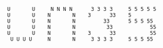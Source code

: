 
          U       U     N N N N      3 3 3 3     5 5 5 5 5
          U       U    N       N    3      33    5
          U       U    N       N         33      5 5 5 55
          U       U    N       N          33            55
          U       U    N       N    3      33           55
           U U U U     N       N     3 3 3 3     5 5 5 55
  




<!---
UNES01/UNES01 is a ✨ special ✨ repository because its `README.md` (this file) appears on your GitHub profile.
You can click the Preview link to take a look at your changes.
--->
